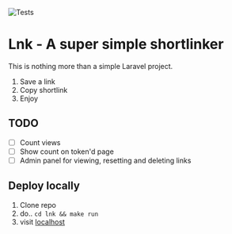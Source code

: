 ![Tests](https://github.com/john-needham/lnk/workflows/Tests/badge.svg)

# Lnk - A super simple shortlinker

This is nothing more than a simple Laravel project.

  1. Save a link
  2. Copy shortlink
  3. Enjoy
  
## TODO

- [ ] Count views
- [ ] Show count on token'd page
- [ ] Admin panel for viewing, resetting and deleting links 

## Deploy locally

  1. Clone repo
  2. do.. ```
    cd lnk && make run
    ```
  3. visit [localhost](http://localhost)
